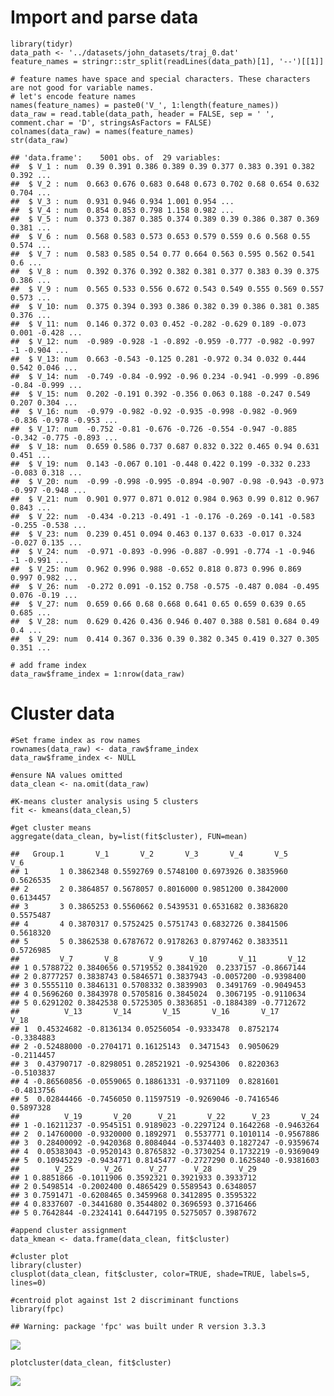 Import and parse data
=====================

    library(tidyr)
    data_path <- '../datasets/john_datasets/traj_0.dat'
    feature_names = stringr::str_split(readLines(data_path)[1], '--')[[1]]

    # feature names have space and special characters. These characters are not good for variable names.
    # let's encode feature names
    names(feature_names) = paste0('V_', 1:length(feature_names))
    data_raw = read.table(data_path, header = FALSE, sep = ' ', comment.char = 'D', stringsAsFactors = FALSE)
    colnames(data_raw) = names(feature_names)
    str(data_raw)

    ## 'data.frame':    5001 obs. of  29 variables:
    ##  $ V_1 : num  0.39 0.391 0.386 0.389 0.39 0.377 0.383 0.391 0.382 0.392 ...
    ##  $ V_2 : num  0.663 0.676 0.683 0.648 0.673 0.702 0.68 0.654 0.632 0.704 ...
    ##  $ V_3 : num  0.931 0.946 0.934 1.001 0.954 ...
    ##  $ V_4 : num  0.854 0.853 0.798 1.158 0.982 ...
    ##  $ V_5 : num  0.373 0.387 0.385 0.374 0.389 0.39 0.386 0.387 0.369 0.381 ...
    ##  $ V_6 : num  0.568 0.583 0.573 0.653 0.579 0.559 0.6 0.568 0.55 0.574 ...
    ##  $ V_7 : num  0.583 0.585 0.54 0.77 0.664 0.563 0.595 0.562 0.541 0.6 ...
    ##  $ V_8 : num  0.392 0.376 0.392 0.382 0.381 0.377 0.383 0.39 0.375 0.386 ...
    ##  $ V_9 : num  0.565 0.533 0.556 0.672 0.543 0.549 0.555 0.569 0.557 0.573 ...
    ##  $ V_10: num  0.375 0.394 0.393 0.386 0.382 0.39 0.386 0.381 0.385 0.376 ...
    ##  $ V_11: num  0.146 0.372 0.03 0.452 -0.282 -0.629 0.189 -0.073 0.001 -0.428 ...
    ##  $ V_12: num  -0.989 -0.928 -1 -0.892 -0.959 -0.777 -0.982 -0.997 -1 -0.904 ...
    ##  $ V_13: num  0.663 -0.543 -0.125 0.281 -0.972 0.34 0.032 0.444 0.542 0.046 ...
    ##  $ V_14: num  -0.749 -0.84 -0.992 -0.96 0.234 -0.941 -0.999 -0.896 -0.84 -0.999 ...
    ##  $ V_15: num  0.202 -0.191 0.392 -0.356 0.063 0.188 -0.247 0.549 0.207 0.304 ...
    ##  $ V_16: num  -0.979 -0.982 -0.92 -0.935 -0.998 -0.982 -0.969 -0.836 -0.978 -0.953 ...
    ##  $ V_17: num  -0.752 -0.81 -0.676 -0.726 -0.554 -0.947 -0.885 -0.342 -0.775 -0.893 ...
    ##  $ V_18: num  0.659 0.586 0.737 0.687 0.832 0.322 0.465 0.94 0.631 0.451 ...
    ##  $ V_19: num  0.143 -0.067 0.101 -0.448 0.422 0.199 -0.332 0.233 -0.083 0.318 ...
    ##  $ V_20: num  -0.99 -0.998 -0.995 -0.894 -0.907 -0.98 -0.943 -0.973 -0.997 -0.948 ...
    ##  $ V_21: num  0.901 0.977 0.871 0.012 0.984 0.963 0.99 0.812 0.967 0.843 ...
    ##  $ V_22: num  -0.434 -0.213 -0.491 -1 -0.176 -0.269 -0.141 -0.583 -0.255 -0.538 ...
    ##  $ V_23: num  0.239 0.451 0.094 0.463 0.137 0.633 -0.017 0.324 -0.027 0.135 ...
    ##  $ V_24: num  -0.971 -0.893 -0.996 -0.887 -0.991 -0.774 -1 -0.946 -1 -0.991 ...
    ##  $ V_25: num  0.962 0.996 0.988 -0.652 0.818 0.873 0.996 0.869 0.997 0.982 ...
    ##  $ V_26: num  -0.272 0.091 -0.152 0.758 -0.575 -0.487 0.084 -0.495 0.076 -0.19 ...
    ##  $ V_27: num  0.659 0.66 0.68 0.668 0.641 0.65 0.659 0.639 0.65 0.685 ...
    ##  $ V_28: num  0.629 0.426 0.436 0.946 0.407 0.388 0.581 0.684 0.49 0.4 ...
    ##  $ V_29: num  0.414 0.367 0.336 0.39 0.382 0.345 0.419 0.327 0.305 0.351 ...

    # add frame index
    data_raw$frame_index = 1:nrow(data_raw)

Cluster data
============

    #Set frame index as row names
    rownames(data_raw) <- data_raw$frame_index
    data_raw$frame_index <- NULL

    #ensure NA values omitted
    data_clean <- na.omit(data_raw)

    #K-means cluster analysis using 5 clusters
    fit <- kmeans(data_clean,5)

    #get cluster means
    aggregate(data_clean, by=list(fit$cluster), FUN=mean)

    ##   Group.1       V_1       V_2       V_3       V_4       V_5       V_6
    ## 1       1 0.3862348 0.5592769 0.5748100 0.6973926 0.3835960 0.5626535
    ## 2       2 0.3864857 0.5678057 0.8016000 0.9851200 0.3842000 0.6134457
    ## 3       3 0.3865253 0.5560662 0.5439531 0.6531682 0.3836820 0.5575487
    ## 4       4 0.3870317 0.5752425 0.5751743 0.6832726 0.3841506 0.5618320
    ## 5       5 0.3862538 0.6787672 0.9178263 0.8797462 0.3833511 0.5726985
    ##         V_7       V_8       V_9      V_10       V_11       V_12
    ## 1 0.5788722 0.3840656 0.5719552 0.3841920  0.2337157 -0.8667144
    ## 2 0.8777257 0.3838743 0.5846571 0.3837943 -0.0057200 -0.9398400
    ## 3 0.5555110 0.3846131 0.5708332 0.3839903  0.3491769 -0.9049453
    ## 4 0.5696260 0.3843978 0.5705816 0.3845024  0.3067195 -0.9110634
    ## 5 0.6291202 0.3842538 0.5725305 0.3836851 -0.1884389 -0.7712672
    ##          V_13       V_14       V_15       V_16       V_17       V_18
    ## 1  0.45324682 -0.8136134 0.05256054 -0.9333478  0.8752174 -0.3384883
    ## 2 -0.52488000 -0.2704171 0.16125143  0.3471543  0.9050629 -0.2114457
    ## 3  0.43790717 -0.8298051 0.28521921 -0.9254306  0.8220363 -0.5103837
    ## 4 -0.86560856 -0.0559065 0.18861331 -0.9371109  0.8281601 -0.4813756
    ## 5  0.02844466 -0.7456050 0.11597519 -0.9269046 -0.7416546  0.5897328
    ##          V_19       V_20      V_21       V_22      V_23       V_24
    ## 1 -0.16211237 -0.9545151 0.9189023 -0.2297124 0.1642268 -0.9463264
    ## 2  0.14760000 -0.9320000 0.1892971  0.5537771 0.1010114 -0.9567886
    ## 3  0.28400092 -0.9420368 0.8084044 -0.5374403 0.1827247 -0.9359674
    ## 4  0.05383043 -0.9520143 0.8765832 -0.3730254 0.1732219 -0.9369049
    ## 5  0.10945229 -0.9434771 0.8145477 -0.2727290 0.1625840 -0.9381603
    ##        V_25       V_26      V_27      V_28      V_29
    ## 1 0.8851866 -0.1011906 0.3592321 0.3921933 0.3933712
    ## 2 0.5498514 -0.2002400 0.4865429 0.5589543 0.6348057
    ## 3 0.7591471 -0.6208465 0.3459968 0.3412895 0.3595322
    ## 4 0.8337607 -0.3441680 0.3544802 0.3696593 0.3716466
    ## 5 0.7642844 -0.2324141 0.6447195 0.5275057 0.3987672

    #append cluster assignment
    data_kmean <- data.frame(data_clean, fit$cluster)

    #cluster plot
    library(cluster)
    clusplot(data_clean, fit$cluster, color=TRUE, shade=TRUE, labels=5, lines=0)

    #centroid plot against 1st 2 discriminant functions
    library(fpc)

    ## Warning: package 'fpc' was built under R version 3.3.3

![](cluster_analysis_basic_files/figure-markdown_strict/unnamed-chunk-2-1.png)

    plotcluster(data_clean, fit$cluster)

![](cluster_analysis_basic_files/figure-markdown_strict/unnamed-chunk-2-2.png)
